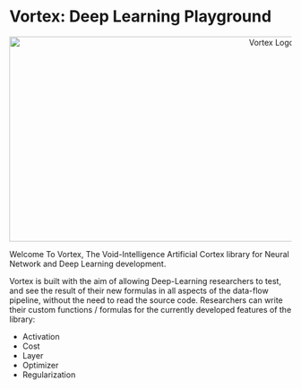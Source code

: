 # Vortex: Deep Learning Playground

<p align="center">
  <img src="https://github.com/void-intelligence/Vortex/blob/master/resources/Vortex.png" alt="Vortex Logo" width="920" height="366">
</p>

Welcome To Vortex, The Void-Intelligence Artificial Cortex library for Neural Network and Deep Learning development. 

Vortex is built with the aim of allowing Deep-Learning researchers to test, and see the result of their new formulas in all aspects of the data-flow pipeline, without the need to read the source code. Researchers can write their custom functions / formulas for the currently developed features of the library:

- Activation
- Cost
- Layer
- Optimizer
- Regularization



